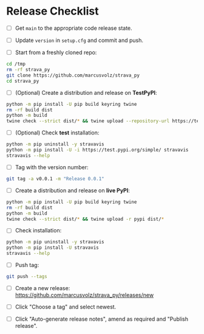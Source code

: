 # Release Checklist

- [ ] Get `main` to the appropriate code release state.

- [ ] Update `version` in `setup.cfg` and commit and push.

* [ ] Start from a freshly cloned repo:

```bash
cd /tmp
rm -rf strava_py
git clone https://github.com/marcusvolz/strava_py
cd strava_py
```

- [ ] (Optional) Create a distribution and release on **TestPyPI**:

```bash
python -m pip install -U pip build keyring twine
rm -rf build dist
python -m build
twine check --strict dist/* && twine upload --repository-url https://test.pypi.org/legacy/ dist/*
```

- [ ] (Optional) Check **test** installation:

```bash
python -m pip uninstall -y stravavis
python -m pip install -U -i https://test.pypi.org/simple/ stravavis
stravavis --help
```

- [ ] Tag with the version number:

```bash
git tag -a v0.0.1 -m "Release 0.0.1"
```

- [ ] Create a distribution and release on **live PyPI**:

```bash
python -m pip install -U pip build keyring twine
rm -rf build dist
python -m build
twine check --strict dist/* && twine upload -r pypi dist/*
```

- [ ] Check installation:

```bash
python -m pip uninstall -y stravavis
python -m pip install -U stravavis
stravavis --help
```

- [ ] Push tag:

```bash
git push --tags
```

- [ ] Create a new release: https://github.com/marcusvolz/strava_py/releases/new

- [ ] Click "Choose a tag" and select newest.

- [ ] Click "Auto-generate release notes", amend as required and "Publish release".
